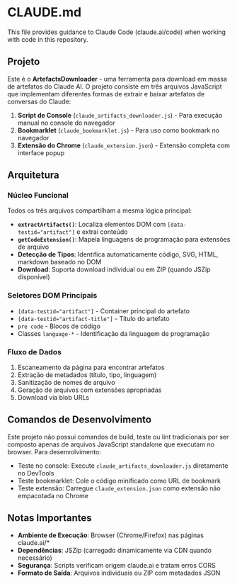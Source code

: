 # CLAUDE.md

This file provides guidance to Claude Code (claude.ai/code) when working with code in this repository.

## Projeto
Este é o **ArtefactsDownloader** - uma ferramenta para download em massa de artefatos do Claude AI. O projeto consiste em três arquivos JavaScript que implementam diferentes formas de extrair e baixar artefatos de conversas do Claude:

1. **Script de Console** (`claude_artifacts_downloader.js`) - Para execução manual no console do navegador
2. **Bookmarklet** (`claude_bookmarklet.js`) - Para uso como bookmark no navegador
3. **Extensão do Chrome** (`claude_extension.json`) - Extensão completa com interface popup

## Arquitetura

### Núcleo Funcional
Todos os três arquivos compartilham a mesma lógica principal:

- **`extractArtifacts()`**: Localiza elementos DOM com `[data-testid="artifact"]` e extrai conteúdo
- **`getCodeExtension()`**: Mapeia linguagens de programação para extensões de arquivo
- **Detecção de Tipos**: Identifica automaticamente código, SVG, HTML, markdown baseado no DOM
- **Download**: Suporta download individual ou em ZIP (quando JSZip disponível)

### Seletores DOM Principais
- `[data-testid="artifact"]` - Container principal do artefato
- `[data-testid="artifact-title"]` - Título do artefato
- `pre code` - Blocos de código
- Classes `language-*` - Identificação da linguagem de programação

### Fluxo de Dados
1. Escaneamento da página para encontrar artefatos
2. Extração de metadados (título, tipo, linguagem)
3. Sanitização de nomes de arquivo
4. Geração de arquivos com extensões apropriadas
5. Download via blob URLs

## Comandos de Desenvolvimento
Este projeto não possui comandos de build, teste ou lint tradicionais por ser composto apenas de arquivos JavaScript standalone que executam no browser. Para desenvolvimento:

- Teste no console: Execute `claude_artifacts_downloader.js` diretamente no DevTools
- Teste bookmarklet: Cole o código minificado como URL de bookmark
- Teste extensão: Carregue `claude_extension.json` como extensão não empacotada no Chrome

## Notas Importantes
- **Ambiente de Execução**: Browser (Chrome/Firefox) nas páginas claude.ai/*
- **Dependências**: JSZip (carregado dinamicamente via CDN quando necessário)
- **Segurança**: Scripts verificam origem claude.ai e tratam erros CORS
- **Formato de Saída**: Arquivos individuais ou ZIP com metadados JSON